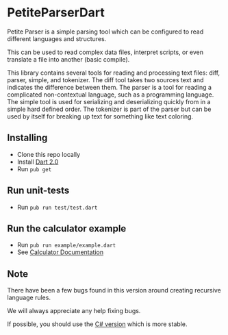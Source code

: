 # PetiteParserDart

Petite Parser is a simple parsing tool which can be
configured to read different languages and structures.

This can be used to read complex data files, interpret scripts,
or even translate a file into another (basic compile).

This library contains several tools for reading and processing text files:
diff, parser, simple, and tokenizer. The diff tool takes two sources text
and indicates the difference between them. The parser is a tool for
reading a complicated non-contextual language, such as a programming language.
The simple tool is used for serializing and deserializing quickly from
in a simple hard defined order. The tokenizer is part of the parser but can
be used by itself for breaking up text for something like text coloring.

## Installing

- Clone this repo locally
- Install [Dart 2.0](https://webdev.dartlang.org/)
- Run `pub get`

## Run unit-tests

- Run `pub run test/test.dart`

## Run the calculator example

- Run `pub run example/example.dart`
- See [Calculator Documentation](./lib/src/Calculator/Calculator.md)

## Note

There have been a few bugs found in this version around creating recursive language rules.

We will always appreciate any help fixing bugs.

If possible, you should use the [C# version](https://github.com/Grant-Nelson/PetiteParserCSharp) which is more stable.
